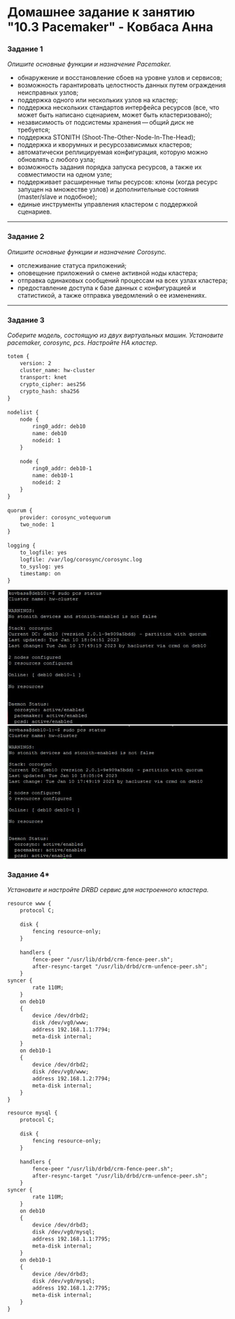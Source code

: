 # Домашнее задание к занятию "10.3 Pacemaker" - Ковбаса Анна


### Задание 1

*Опишите основные функции и назначение Pacemaker.*

- обнаружение и восстановление сбоев на уровне узлов и сервисов;
- возможность гарантировать целостность данных путем ограждения неисправных узлов;
- поддержка одного или нескольких узлов на кластер;
- поддержка нескольких стандартов интерфейса ресурсов (все, что может быть написано сценарием, может быть кластеризовано);
- независимость от подсистемы хранения — общий диск не требуется;
- поддержка STONITH (Shoot-The-Other-Node-In-The-Head);
- поддержка и кворумных и ресурсозависимых кластеров;
- автоматически реплицируемая конфигурация, которую можно обновлять с любого узла;
- возможность задания порядка запуска ресурсов, а также их совместимости на одном узле;
- поддерживает расширенные типы ресурсов: клоны (когда ресурс запущен на множестве узлов) и дополнительные состояния (master/slave и подобное);
- единые инструменты управления кластером с поддержкой сценариев.

---

### Задание 2

*Опишите основные функции и назначение Corosync.*

- отслеживание статуса приложений;
- оповещение приложений о смене активной ноды кластера;
- отправка одинаковых сообщений процессам на всех узлах кластера;
- предоставление доступа к базе данных с конфигурацией и статистикой, а также отправка уведомлений о ее изменениях.


---

### Задание 3

*Соберите модель, состоящую из двух виртуальных машин. Установите pacemaker, corosync, pcs. Настройте HA кластер.*


```
totem {
    version: 2
    cluster_name: hw-cluster
    transport: knet
    crypto_cipher: aes256
    crypto_hash: sha256
}

nodelist {
    node {
        ring0_addr: deb10
        name: deb10
        nodeid: 1
    }

    node {
        ring0_addr: deb10-1
        name: deb10-1
        nodeid: 2
    }
}

quorum {
    provider: corosync_votequorum
    two_node: 1
}

logging {
    to_logfile: yes
    logfile: /var/log/corosync/corosync.log
    to_syslog: yes
    timestamp: on
}
```


![3-1](https://github.com/kovbasaad/10-03-homework/blob/main/img/10.jpeg)
![3-2](https://github.com/kovbasaad/10-03-homework/blob/main/img/10-1.JPG)

### Задание 4*

*Установите и настройте DRBD сервис для настроенного кластера.*

```
resource www {
    protocol C;

    disk {
        fencing resource-only;
    }

    handlers {
        fence-peer "/usr/lib/drbd/crm-fence-peer.sh";
        after-resync-target "/usr/lib/drbd/crm-unfence-peer.sh";
    }
syncer {
        rate 110M;
    }
    on deb10
    {
        device /dev/drbd2;
        disk /dev/vg0/www;
        address 192.168.1.1:7794;
        meta-disk internal;
    }
    on deb10-1
    {
        device /dev/drbd2;
        disk /dev/vg0/www;
        address 192.168.1.2:7794;
        meta-disk internal;
    }
}
```

```
resource mysql {
    protocol C;

    disk {
        fencing resource-only;
    }

    handlers {
        fence-peer "/usr/lib/drbd/crm-fence-peer.sh";
        after-resync-target "/usr/lib/drbd/crm-unfence-peer.sh";
    }
syncer {
        rate 110M;
    }
    on deb10
    {
        device /dev/drbd3;
        disk /dev/vg0/mysql;
        address 192.168.1.1:7795;
        meta-disk internal;
    }
    on deb10-1
    {
        device /dev/drbd3;
        disk /dev/vg0/mysql;
        address 192.168.1.2:7795;
        meta-disk internal;
    }
}

```
